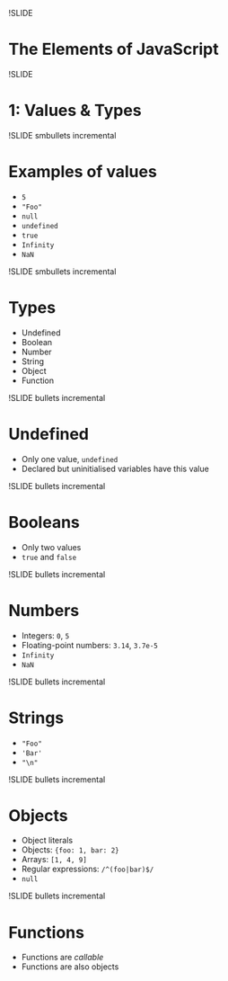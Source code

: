 !SLIDE 
# The Elements of JavaScript

!SLIDE
# 1: Values & Types

!SLIDE smbullets incremental
# Examples of values

* `5`
* `"Foo"`
* `null`
* `undefined`
* `true`
* `Infinity`
* `NaN`

!SLIDE smbullets incremental
# Types

* Undefined
* Boolean
* Number
* String
* Object
* Function

!SLIDE bullets incremental
# Undefined

* Only one value, `undefined`
* Declared but uninitialised variables have this value

!SLIDE bullets incremental
# Booleans

* Only two values
* `true` and `false`

!SLIDE bullets incremental
# Numbers

* Integers: `0`, `5`
* Floating-point numbers: `3.14`, `3.7e-5`
* `Infinity`
* `NaN`

!SLIDE bullets incremental
# Strings

* `"Foo"`
* `'Bar'`
* `"\n"`

!SLIDE bullets incremental
# Objects

* Object literals
* Objects: `{foo: 1, bar: 2}`
* Arrays: `[1, 4, 9]`
* Regular expressions: `/^(foo|bar)$/`
* `null`

!SLIDE bullets incremental
# Functions

* Functions are _callable_
* Functions are also objects
